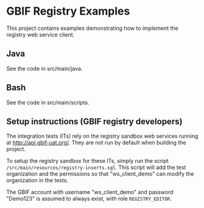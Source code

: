 # GBIF Registry Examples

This project contains examples demonstrating how to implement the registry web service client.

## Java

See the code in src/main/java.

## Bash

See the code in src/main/scripts.

## Setup instructions (GBIF registry developers)

The integration tests (ITs) rely on the registry sandbox web services running at http://api.gbif-uat.org/.  They are not run by default when building the project.

To setup the registry sandbox for these ITs, simply run the script `/src/main/resources/registry-inserts.sql`.  This script will
add the test organization and the permissions so that "ws_client_demo" can modify the organization in the tests.

The GBIF account with username "ws_client_demo" and password "Demo123" is assumed to always exist, with role `REGISTRY_EDITOR`.
